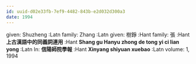 ```yaml
---
id: uuid-d02e33fb-7ef9-4482-843b-e2d032d300a3
date: 1994
---
```


given: Shuzheng :Latn
family: Zhang :Latn
given: 樹錚 :Hant
family: 張 :Hant
**上古漢語中的同義詞連用** :Hant
**Shang gu Hanyu zhong de tong yi ci lian yong** :Latn
In: 
**信陽師院學報** :Hant
**Xinyang shiyuan xuebao** :Latn
volume: 1, 1994